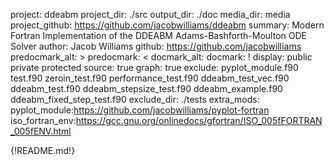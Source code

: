 project: ddeabm
project_dir: ./src
output_dir: ./doc
media_dir: media
project_github: https://github.com/jacobwilliams/ddeabm
summary: Modern Fortran Implementation of the DDEABM Adams-Bashforth-Moulton ODE Solver
author: Jacob Williams
github: https://github.com/jacobwilliams
predocmark_alt: >
predocmark: <
docmark_alt:
docmark: !
display: public
         private
         protected
source: true
graph: true
exclude: pyplot_module.f90
         test.f90
         zeroin_test.f90
         performance_test.f90
         ddeabm_test_vec.f90
         ddeabm_test.f90
         ddeabm_stepsize_test.f90
         ddeabm_example.f90
         ddeabm_fixed_step_test.f90
exclude_dir: ./tests
extra_mods: pyplot_module:https://github.com/jacobwilliams/pyplot-fortran
            iso_fortran_env:https://gcc.gnu.org/onlinedocs/gfortran/ISO_005fFORTRAN_005fENV.html

{!README.md!}
